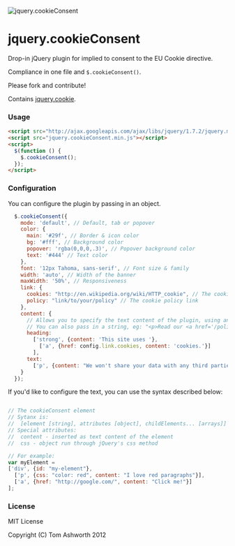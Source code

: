 ![jquery.cookieConsent](http://i.phuu.net/2h0g1E3z3P252L2l312I/Screen%20Shot%202012-05-28%20at%2012.06.13.png)

# jquery.cookieConsent

Drop-in jQuery plugin for implied to consent to the EU Cookie directive.

Compliance in one file and `$.cookieConsent()`.

Please fork and contribute!

Contains [jquery.cookie](https://github.com/carhartl/jquery-cookie).

### Usage

```html
<script src="http://ajax.googleapis.com/ajax/libs/jquery/1.7.2/jquery.min.js"></script>
<script src="jquery.cookieConsent.min.js"></script>
<script>
  $(function () {
    $.cookieConsent();
  });
</script>
```

### Configuration

You can configure the plugin by passing in an object.

```javascript
  $.cookieConsent({
    mode: 'default', // Default, tab or popover
    color: {
      main: '#29f', // Border & icon color
      bg: '#fff', // Background color
      popover: 'rgba(0,0,0,.3)', // Popover background color
      text: '#444' // Text color
    },
    font: '12px Tahoma, sans-serif', // Font size & family
    width: 'auto', // Width of the banner
    maxWidth: '50%', // Responsiveness
    link: {
      cookies: "http://en.wikipedia.org/wiki/HTTP_cookie", // The cookies link
      policy: "link/to/your/policy" // The cookie policy link
    },
    content: {
      // Allows you to specify the text content of the plugin, using an aray & object based syntax (explained below)
      // You can also pass in a string, eg: "<p>Read our <a href='/policy.html'>policy</a></p>"
      heading:
        ['strong', {content: 'This site uses '},
          ['a', {href: config.link.cookies, content: 'cookies.'}]
        ],
      text:
        ['p', {content: "We won't share your data with any third parties."}]
    }
  });
```

If you'd like to configure the text, you can use the syntax described below:

```javascript

// The cookieConsent element
// Sytanx is:
//  [element [string], attributes [object], childElements... [arrays]]
// Special attributes:
//  content - inserted as text content of the element
//  css - object run through jQuery's css method

// For example:
var myElement =
['div', {id: "my-element"},
  ['p', {css: "color: red", content: "I love red paragraphs"}],
  ['a', {href: "http://google.com/", content: "Click me!"}]
];

```

### License

MIT License

Copyright (C) Tom Ashworth 2012